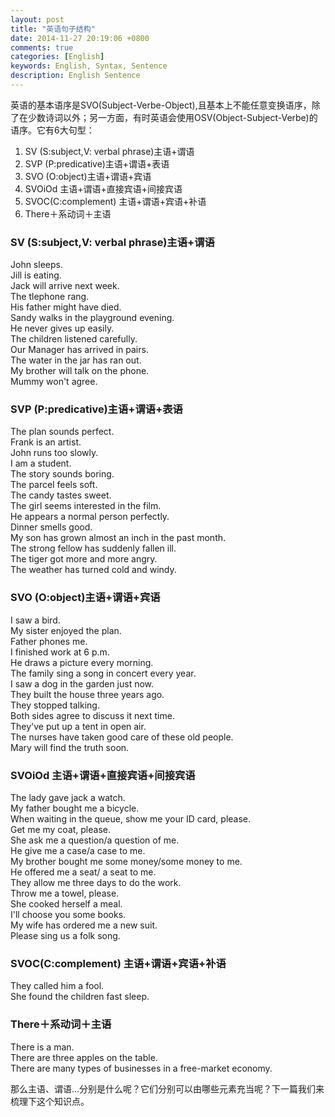 ```yaml
---
layout: post
title: "英语句子结构"
date: 2014-11-27 20:19:06 +0800
comments: true
categories: [English]
keywords: English, Syntax, Sentence
description: English Sentence
---
```


英语的基本语序是SVO(Subject-Verbe-Object),且基本上不能任意变换语序，除了在少数诗词以外；另一方面，有时英语会使用OSV(Object-Subject-Verbe)的语序。它有6大句型：

1. SV (S:subject,V: verbal phrase)主语+谓语  
2. SVP (P:predicative)主语+谓语+表语
3. SVO (O:object)主语+谓语+宾语
4. SVOiOd 主语+谓语+直接宾语+间接宾语 
5. SVOC(C:complement) 主语+谓语+宾语+补语
6. There＋系动词＋主语  

### SV (S:subject,V: verbal phrase)主语+谓语   

John sleeps.  
Jill is eating.  
Jack will arrive next week.  
The tlephone rang.  
His father might have died.  
Sandy walks in the playground evening.  
He never gives up easily.  
The children listened carefully.  
Our Manager has arrived in pairs.  
The water in the jar has ran out.  
My brother will talk on the phone.  
Mummy won't agree.  

<!-- more -->

### SVP (P:predicative)主语+谓语+表语

The plan sounds perfect.  
Frank is an artist.  
John runs too slowly.  
I am a student.  
The story sounds boring.  
The parcel feels soft.  
The candy tastes sweet.  
The girl seems interested in the film.  
He appears a normal person perfectly.  
Dinner smells good.  
My son has grown almost an inch in the past month.  
The strong fellow has suddenly fallen ill.  
The tiger got more and more angry.  
The weather has turned cold and windy.  

### SVO (O:object)主语+谓语+宾语

I saw a bird.  
My sister enjoyed the plan.  
Father phones me.   
I finished work at 6 p.m.  
He draws a picture every morning.  
The family sing a song in concert every year.  
I saw a dog in the garden just now.  
They built the house three years ago.  
They stopped talking.  
Both sides agree to discuss it next time.  
They've put up a tent in open air.  
The nurses have taken good care of these old people.  
Mary will find the truth soon.  

### SVOiOd 主语+谓语+直接宾语+间接宾语 

The lady gave jack a watch.  
My father bought me a bicycle.  
When waiting in the queue, show me your ID card, please.  
Get me my coat, please.  
She ask me a question/a question of me.  
He give me a case/a case to me.  
My brother bought me some money/some money to me.  
He offered me a seat/ a seat to me.  
They allow me three days to do the work.  
Throw me a towel, please.  
She cooked herself a meal.  
I'll choose you some books.  
My wife has ordered me a new suit.  
Please sing us a folk song.  

### SVOC(C:complement) 主语+谓语+宾语+补语

They called him a fool.  
She found the children fast sleep.  

### There＋系动词＋主语

There is a man.   
There are three apples on the table.  
There are many types of businesses in a free-market economy.  

那么主语、谓语...分别是什么呢？它们分别可以由哪些元素充当呢？下一篇我们来梳理下这个知识点。
